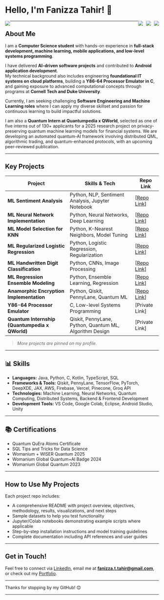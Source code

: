 # Hello, I'm Fanizza Tahir! 👋

<div>
  <span style="float: left">
    <a href="https://www.linkedin.com/in/fttahir" target="_blank">
      <img src="https://img.shields.io/badge/-LinkedIn-0072b1?&style=for-the-badge&logo=linkedin&logoColor=white" />
    </a>
  </span>
  <span style="float: right">
    <a href="mailto:fanizza.t.tahir@gmail.com" target="_blank">
      <img src="https://img.shields.io/badge/-Email-D14836?&style=for-the-badge&logo=gmail&logoColor=white" />
    </a>
  </span>
  <span style="float: right; margin-right: 10px;">
    <a href="[Your Resume Link Here]" target="_blank">
      <img src="https://img.shields.io/badge/-Resume-f2336f?&style=for-the-badge&logoColor=white" />
    </a>
  </span>
  <span style="float: right; margin-right: 10px;">
    <a href="https://fttahir.com/" target="_blank">
      <img src="https://img.shields.io/badge/-Portfolio-brown?&style=for-the-badge&logoColor=white" />
    </a>
  </span>
</div>

---

## About Me

I am a **Computer Science student** with hands-on experience in **full-stack development, machine learning, mobile applications, and low-level systems programming**. 

I have delivered **AI-driven software projects** and contributed to **Android application development**.  
My technical background also includes engineering **foundational IT systems on cloud platforms**, building a **Y86-64 Processor Emulator in C**, and gaining exposure to advanced computational concepts through programs at **Cornell Tech and Duke University**.  

Currently, I am seeking challenging **Software Engineering and Machine Learning roles** where I can apply my diverse skillset and passion for continuous learning to build impactful solutions.

I am also a **Quantum Intern at Quantumpedia x QWorld**, selected as one of five interns out of 130+ applicants for a 2025 research project on privacy-preserving quantum machine learning models for financial systems. We are developing an automated quantum-AI framework involving distributed QML, algorithmic trading, and quantum-enhanced protocols, with an upcoming peer-reviewed publication.

---

## Key Projects

| Project                                      | Skills & Tech                                     | Repo Link                    |
|----------------------------------------------|-------------------------------------------------|------------------------------|
| **ML Sentiment Analysis**                     | Python, NLP, Sentiment Analysis, Jupyter Notebook | [[Repo Link](https://github.com/axzhir/ML-Sentiment-Analysis)]                  |
| **ML Neural Network Implementation**          | Python, Neural Networks, Deep Learning           | [[Repo Link](https://github.com/axzhir/ml-neural-network-implementation)]                  |
| **ML Model Selection for KNN**                 | Python, K-Nearest Neighbors, Model Tuning        | [[Repo Link](https://github.com/axzhir/ML-Model-Selection-for-KNN)]                  |
| **ML Regularized Logistic Regression**         | Python, Logistic Regression, Regularization      | [[Repo Link](https://github.com/axzhir/ml-regularized-logical-regression)]                  |
| **ML Handwritten Digit Classification**          | Python, CNNs, Image Processing                     | [[Repo Link](https://github.com/axzhir/ML-Handwritten-Digit-Classification)]                  |
| **ML Regression Ensemble Modeling**               | Python, Ensemble Learning, Regression              | [[Repo Link](https://github.com/axzhir/ML-Regression-Ensemble-Modeling)]                  |
| **Anamorphic Encryption Implementation**               | Python, Qiskit, PennyLane, Quantum ML              | [[Repo Link](https://github.com/axzhir/Anamorphic-Encryption-Implementation)]                  |
| **Y86-64 Processor Emulator**                     | C, Low-level Systems Programming                    | [Private Link]                  |
| **Quantum Internship (Quantumpedia x QWorld)**   | Qiskit, PennyLane, Python, Quantum ML, Algorithm Design | [Private Link]                        |

> *More projects are pinned on my profile.*

---

## 📊 Skills

- **Languages:** Java, Python, C, Kotlin, TypeScript, SQL  
- **Frameworks & Tools:** Qiskit, PennyLane, TensorFlow, PyTorch, DeepXDE, JAX, AWS, Firebase, Vercel, Pinecone, Groq API  
- **Technologies:** Machine Learning, Neural Networks, Quantum Computing, Distributed Systems, Backend & Frontend Development  
- **Development Tools:** VS Code, Google Colab, Eclipse, Android Studio, Unity

---

## 📚 Certifications

- Quantum QuEra Atoms Certificate  
- SQL Tips and Tricks for Data Science
- Womanium + WISER Quantum 2025
- Womanium Global Quantum+AI Badge 2024  
- Womanium Global Quantum 2023

---

## How to Use My Projects

Each project repo includes:  
- A comprehensive README with project overview, objectives, methodology, results, visualizations, and next steps  
- Sample datasets to help you test functionality  
- Jupyter/Colab notebooks demonstrating example scripts where applicable  
- Step-by-step installation instructions and model training guidelines  
- Complete documentation including API references and user guides

---

## Get in Touch!

Feel free to connect via [LinkedIn](https://www.linkedin.com/in/fttahir), email me at **fanizza.t.tahir@gmail.com**, or check out my [Portfolio](https://fttahir.com/).

---

Thanks for stopping by my GitHub! 😊

---

